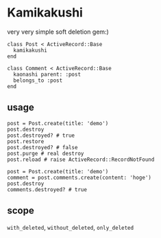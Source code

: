 # Kamikakushi

very very simple soft deletion gem:)

```
class Post < ActiveRecord::Base
  kamikakushi
end
```

```
class Comment < ActiveRecord::Base
  kaonashi parent: :post
  belongs_to :post
end
```

## usage

```
post = Post.create(title: 'demo')
post.destroy
post.destroyed? # true
post.restore
post.destroyed? # false
post.purge # real destroy
post.reload # raise ActiveRecord::RecordNotFound
```

```
post = Post.create(title: 'demo')
comment = post.comments.create(content: 'hoge')
post.destroy
comments.destroyed? # true
```

## scope

`with_deleted`, `without_deleted`, `only_deleted`
